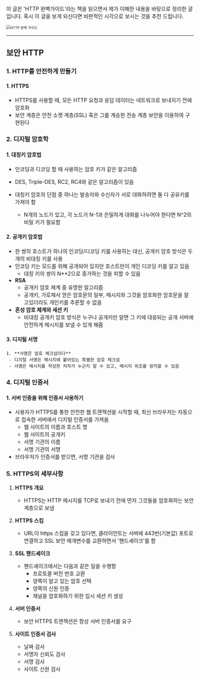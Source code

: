 이 글은 'HTTP 완벽가이드'라는 책을 읽으면서 제가 이해한 내용을 바탕으로 정리한 글입니다. 
혹시 이 글을 보게 되신다면 비판적인 시각으로 보시는 것을 추천 드립니다.

<img src="http://image.yes24.com/goods/15381085/XL" alt="HTTP 완벽 가이드" style="zoom:67%;" />

---

## 보안 HTTP

### 1. HTTP를 안전하게 만들기

 #### 1. HTTPS

- HTTPS를 사용할 때, 모든 HTTP 요청과 응답 데이터는 네트워크로 보내지기 전에 암호화
- 보안 계층은 안전 소켓 계층(SSL) 혹은 그를 계승한 전송 계층 보안을 이용하여 구현된다



### 2. 디지털 암호학

#### 1. 대칭키 암호법

- 인코딩과 디코딩 할 때 사용하는 암호 키가 같은 알고리즘
- DES, Triple-DES, RC2, RC4와 같은 알고리즘이 있음

- 대칭키 암호의 단점 중 하나는 발송자와 수신자가 서로 대화하려면 둘 다 공유키를 가져야 함
  - N개의 노드가 있고, 각 노드가 N-1과 은밀하게 대화를 나누어야 한다면 N^2의 비밀 키가 필요함



#### 2. 공개키 암호법

- 한 쌍의 호스트가 하나의 인코딩/디코딩 키를 사용하는 대신, 공개키 암호 방식은 두 개의 비대칭 키를 사용
- 인코딩 키는 모드를 위해 공개되어 있지만 호스트만이 개인 디코딩 키를 알고 있음
  - 대칭 키의 쌍이 N**2으로 증가하는 것을 피할 수 있음
- **RSA**
  - 공개키 암호 체계 중 유명한 알고리즘
  - 공개키, 가로채서 얻은 암호문의 일부, 메시지와 그것을 암호화한 암호문을 알 고있더라도 개인키를 추론할 수 없음
- **혼성 암호 체계와 세션 키**
  - 비대칭 공개키 암호 방식은 누구나 공개키만 알면 그 키에 대응되는 공개 서버에 안전하게 메시지를 보낼 수 있게 해줌



#### 3. 디지털 서명

 	1. **서명은 암호 체크섬이다**
 	 - 디지털 서명은 메시지에 붙어있는 특별한 암호 체크섬
 	 - 서명은 메시지를 작성한 저자가 누군지 알 수 있고, 메시지 위조를 방지할 수 있음



### 4. 디지털 인증서

#### 1. 서버 인증을 위해 인증서 사용하기

- 사용자가 HTTPS를 통한 안전한 웹 트랜잭션을 시작할 때, 최신 브라우저는 자동으로 접속한 서버에서 디지털 인증서를 가져옴
  - 웹 사이트의 이름과 호스트 명
  - 웹 사이트의 공개키
  - 서명 기관의 이름
  - 서명 기관의 서명
- 브라우저가 인증서를 받으면, 서명 기관을 검사





### 5. HTTPS의 세부사항

  1. **HTTPS 개요**
     - HTTPS는 HTTP 메시지를 TCP로 보내기 전에 먼저 그것들을 암호화하는 보안 계층으로 보냄

  2. **HTTPS 스킴**
     - URL이 https 스킴을 갖고 있다면, 클라이언트는 서버에 443번(기본값) 포트로 연결하고 SSL 보안 매개변수를 교환하면서 '핸드셰이크'를 함

  3. **SSL 핸드셰이크**
     - 핸드셰이크에서는 다음과 같은 일을 수행항
       - 프로토콜 버전 번호 교환
       - 양쪽이 알고 있는 암호 선택
       - 양쪽의 신원 인증
       - 채널을 암호화하기 위한 임시 세션 키 생성

  4. **서버 인증서**
     - 보안 HTTPS 트랜잭션은 항상 서버 인증서를 요구

  5. **사이트 인증서 검사**
     - 날짜 검사
     - 서명자 신뢰도 검사
     - 서명 검사
     - 사이트 신원 검사








